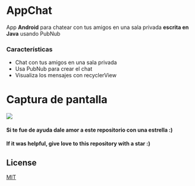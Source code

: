 # AppChat
App **Android** para chatear con tus amigos en una sala privada **escrita en Java** usando PubNub


### Características

* Chat con tus amigos en una sala privada
* Usa PubNub para crear el chat
* Visualiza los mensajes con recyclerView

# Captura de pantalla

![](https://i.imgur.com/BQryY7R.png)
#### Si te fue de ayuda dale amor a este repositorio con una estrella :)
#### If it was helpful, give love to this repository with a star :)

## License
[MIT](https://choosealicense.com/licenses/mit/)
